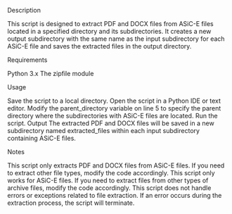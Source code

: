 Description

This script is designed to extract PDF and DOCX files from ASiC-E files located in a specified directory and its subdirectories. It creates a new output subdirectory with the same name as the input subdirectory for each ASiC-E file and saves the extracted files in the output directory.

Requirements

Python 3.x
The zipfile module

Usage

Save the script to a local directory.
Open the script in a Python IDE or text editor.
Modify the parent_directory variable on line 5 to specify the parent directory where the subdirectories with ASiC-E files are located.
Run the script.
Output
The extracted PDF and DOCX files will be saved in a new subdirectory named extracted_files within each input subdirectory containing ASiC-E files.

Notes

This script only extracts PDF and DOCX files from ASiC-E files. If you need to extract other file types, modify the code accordingly.
This script only works for ASiC-E files. If you need to extract files from other types of archive files, modify the code accordingly.
This script does not handle errors or exceptions related to file extraction. If an error occurs during the extraction process, the script will terminate.
